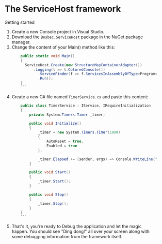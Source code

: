 The ServiceHost framework
=========================

Getting started

1. Create a new Console project in Visual Studio.
2. Download the `Bosbec.ServiceHost` package in the NuGet package manager.
3. Change the content of your Main() method like this:
    ```csharp
		public static void Main()
		{
		  ServiceHost.Create(new StructureMapContainerAdapter())
			  .Logging(l => l.ColoredConsole())
				.ServiceFinder(f => f.ServicesInAssemblyOfType<Program>())
				.Run();
		}
		```
4. Create a new C# file named `TimerService.cs` and paste this content:
    ```csharp
		public class TimerService : IService, IRequireInitialization
		{
			private System.Timers.Timer _timer;

			public void Initialize()
			{
				_timer = new System.Timers.Timer(1000)
				{
					AutoReset = true,
					Enabled = true
				};

				_timer.Elapsed += (sender, args) => Console.WriteLine("Ding dong!");
			}

			public void Start()
			{
				_timer.Start();
			}

			public void Stop()
			{
				_timer.Stop();
			}
		}
		```
5. That's it, you're ready to Debug the application and let the magic happen.
   You should see "Ding dong!" all over your screen along with some debugging
	 information from the framework itself.
